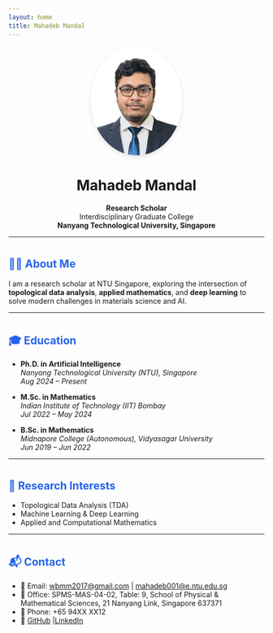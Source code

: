 ```yaml
---
layout: home
title: Mahadeb Mandal
---
```


<div align="center">
  <img src="assets/images/profile.png" alt="Profile Photo" width="180" style="border-radius: 50%; box-shadow: 0 4px 10px rgba(0,0,0,0.1);" />
  
  # Mahadeb Mandal

  **Research Scholar**  
  Interdisciplinary Graduate College  
  **Nanyang Technological University, Singapore**
</div>

---

## 👨‍💼 About Me
I am a research scholar at NTU Singapore, exploring the intersection of **topological data analysis**, **applied mathematics**, and **deep learning** to solve modern challenges in materials science and AI.

---

## 🎓 Education

- **Ph.D. in Artificial Intelligence**  
  *Nanyang Technological University (NTU), Singapore*  
  *Aug 2024 – Present*

- **M.Sc. in Mathematics**  
  *Indian Institute of Technology (IIT) Bombay*  
  *Jul 2022 – May 2024*

- **B.Sc. in Mathematics**  
  *Midnapore College (Autonomous), Vidyasagar University*  
  *Jun 2019 – Jun 2022*

---

## 🧠 Research Interests

- Topological Data Analysis (TDA)  
- Machine Learning & Deep Learning  
- Applied and Computational Mathematics

---

## 📬 Contact

- 📧 Email: [wbmm2017@gmail.com](mailto:wbmm2017@gmail.com) | [mahadeb001@e.ntu.edu.sg](mailto:mahadeb001@e.ntu.edu.sg)  
- 📍 Office: SPMS-MAS-04-02, Table: 9, School of Physical & Mathematical Sciences, 21 Nanyang Link, Singapore 637371 
- 📱 Phone: +65 94XX XX12  
- 🔗 [GitHub](https://github.com/your-username) |[LinkedIn](https://www.linkedin.com/in/mahadeb-mandal-5486a726b/)

<style>
h2 {
  margin-top: 2.5rem;
  color: #2563eb;
}
</style>
